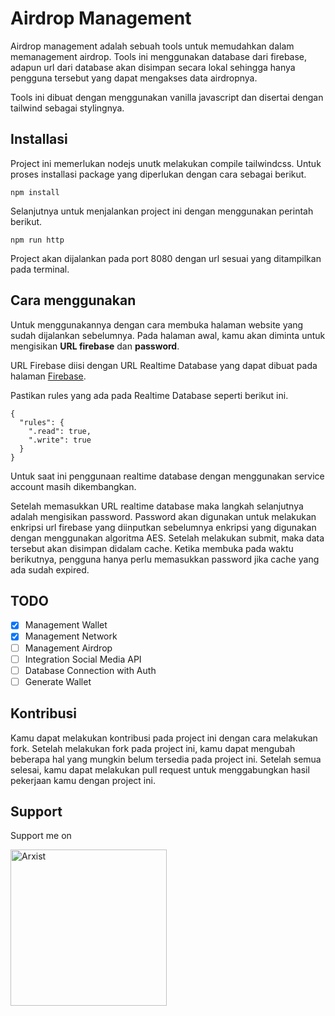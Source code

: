 # Airdrop Management
Airdrop management adalah sebuah tools untuk memudahkan dalam memanagement airdrop. Tools ini menggunakan database dari firebase, adapun url dari database akan disimpan secara
lokal sehingga hanya pengguna tersebut yang dapat mengakses data airdropnya.

Tools ini dibuat dengan menggunakan vanilla javascript dan disertai dengan tailwind sebagai stylingnya.

## Installasi
Project ini memerlukan nodejs unutk melakukan compile tailwindcss. Untuk proses installasi package yang diperlukan dengan cara sebagai berikut.
```
npm install
```
Selanjutnya untuk menjalankan project ini dengan menggunakan perintah berikut.
```
npm run http
```
Project akan dijalankan pada port 8080 dengan url sesuai yang ditampilkan pada terminal.

## Cara menggunakan
Untuk menggunakannya dengan cara membuka halaman website yang sudah dijalankan sebelumnya. Pada halaman awal, kamu akan diminta untuk mengisikan **URL firebase** dan **password**.

URL Firebase diisi dengan URL Realtime Database yang dapat dibuat pada halaman <a href='https://console.firebase.google.com/'>Firebase</a>.

Pastikan rules yang ada pada Realtime Database seperti berikut ini.
```
{
  "rules": {
    ".read": true,
    ".write": true
  }
}
```
Untuk saat ini penggunaan realtime database dengan menggunakan service account masih dikembangkan.

Setelah memasukkan URL realtime database maka langkah selanjutnya adalah mengisikan password. Password akan digunakan untuk melakukan enkripsi url firebase yang diinputkan sebelumnya 
enkripsi yang digunakan dengan menggunakan algoritma AES.
Setelah melakukan submit, maka data tersebut akan disimpan didalam cache. Ketika membuka pada waktu berikutnya, pengguna hanya perlu memasukkan password jika cache yang ada sudah expired.

## TODO
- [x] Management Wallet
- [x] Management Network
- [ ] Management Airdrop
- [ ] Integration Social Media API
- [ ] Database Connection with Auth
- [ ] Generate Wallet

## Kontribusi
Kamu dapat melakukan kontribusi pada project ini dengan cara melakukan fork. Setelah melakukan fork pada project ini, kamu dapat mengubah beberapa hal yang mungkin belum tersedia 
pada project ini. Setelah semua selesai, kamu dapat melakukan pull request untuk menggabungkan hasil pekerjaan kamu dengan project ini.

## Support
Support me on 

<a href="https://arxist.com/ppabcd">
  <img src="https://arxist.id/assets/images/arxist_vertical_150.png" alt="Arxist" width="250">
</a>
